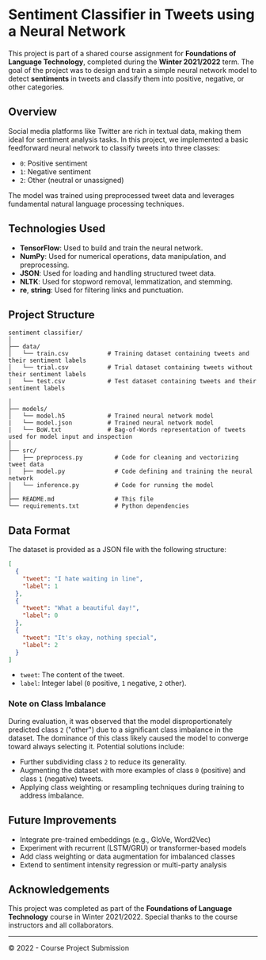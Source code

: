 # Sentiment Classifier in Tweets using a Neural Network

This project is part of a shared course assignment for **Foundations of Language Technology**, completed during the **Winter 2021/2022** term. The goal of the project was to design and train a simple neural network model to detect **sentiments** in tweets and classify them into positive, negative, or other categories.

## Overview

Social media platforms like Twitter are rich in textual data, making them ideal for sentiment analysis tasks. In this project, we implemented a basic feedforward neural network to classify tweets into three classes:

* `0`: Positive sentiment
* `1`: Negative sentiment
* `2`: Other (neutral or unassigned)

The model was trained using preprocessed tweet data and leverages fundamental natural language processing techniques.

## Technologies Used

* **TensorFlow**: Used to build and train the neural network.
* **NumPy**: Used for numerical operations, data manipulation, and preprocessing.
* **JSON**: Used for loading and handling structured tweet data.
* **NLTK**: Used for stopword removal, lemmatization, and stemming.
* **re**, **string**: Used for filtering links and punctuation.

## Project Structure

```plaintext
sentiment classifier/
│
├── data/
│   └── train.csv           # Training dataset containing tweets and their sentiment labels
│   └── trial.csv           # Trial dataset containing tweets without their sentiment labels   
|   └── test.csv            # Test dataset containing tweets and their sentiment labels

│
├── models/
│   └── model.h5            # Trained neural network model
|   └── model.json          # Trained neural network model
|   └── BoW.txt             # Bag-of-Words representation of tweets used for model input and inspection
│
├── src/
│   ├── preprocess.py         # Code for cleaning and vectorizing tweet data
│   ├── model.py              # Code defining and training the neural network
│   └── inference.py          # Code for running the model
│
├── README.md                 # This file
└── requirements.txt          # Python dependencies
```

## Data Format

The dataset is provided as a JSON file with the following structure:

```json
[
  {
    "tweet": "I hate waiting in line",
    "label": 1
  },
  {
    "tweet": "What a beautiful day!",
    "label": 0
  },
  {
    "tweet": "It's okay, nothing special",
    "label": 2
  }
]
```

* `tweet`: The content of the tweet.
* `label`: Integer label (`0` positive, `1` negative, `2` other).



### Note on Class Imbalance

During evaluation, it was observed that the model disproportionately predicted class `2` ("other") due to a significant class imbalance in the dataset. The dominance of this class likely caused the model to converge toward always selecting it. Potential solutions include:

* Further subdividing class `2` to reduce its generality.
* Augmenting the dataset with more examples of class `0` (positive) and class `1` (negative) tweets.
* Applying class weighting or resampling techniques during training to address imbalance.

## Future Improvements

* Integrate pre-trained embeddings (e.g., GloVe, Word2Vec)
* Experiment with recurrent (LSTM/GRU) or transformer-based models
* Add class weighting or data augmentation for imbalanced classes
* Extend to sentiment intensity regression or multi-party analysis

## Acknowledgements

This project was completed as part of the **Foundations of Language Technology** course in Winter 2021/2022. Special thanks to the course instructors and all collaborators.

---

© 2022 - Course Project Submission
